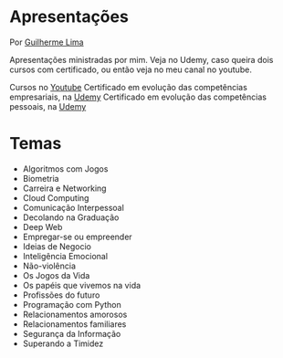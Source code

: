 # Apresentações
Por [Guilherme Lima](https://github.com/gslima)

Apresentações ministradas por mim. Veja no Udemy, caso queira dois cursos com certificado, ou então veja no meu canal no youtube.

Cursos no [Youtube](https://www.youtube.com/channel/UCsIsHxPVrozeaedzd8BgfUQ)
Certificado em evolução das competências empresariais, na [Udemy](https://www.udemy.com/course/evolucao-das-competencias-empresariais/)
Certificado em evolução das competências pessoais, na [Udemy](https://www.udemy.com/course/evolucao-das-competencias-pessoais/)

# Temas

- Algoritmos com Jogos
- Biometria
- Carreira e Networking
- Cloud Computing
- Comunicação Interpessoal
- Decolando na Graduação
- Deep Web
- Empregar-se ou empreender
- Ideias de Negocio
- Inteligência Emocional
- Não-violência
- Os Jogos da Vida
- Os papéis que vivemos na vida
- Profissões do futuro
- Programação com Python
- Relacionamentos amorosos
- Relacionamentos familiares
- Segurança da Informação
- Superando a Timidez
